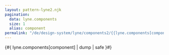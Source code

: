 ```yaml
---
layout: pattern-lyne2.njk
pagination:
  data: lyne.components
  size: 1
  alias: component
permalink: "/de/design-system/lyne/components2/{{lyne.components[component].config.tag.slice(3) | slugify}}/"
---
```


{#{ lyne.components[component] | dump | safe }#}